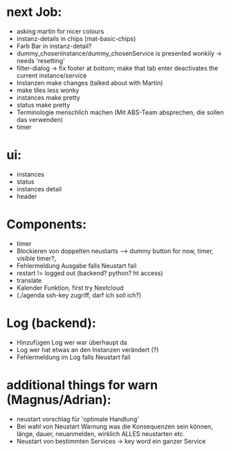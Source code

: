 

# next Job:
 - asking martin for nicer colours
 - instanz-details in chips (mat-basic-chips)
 - Farb Bar in instanz-detail?
 - dummy_chosenInstance/dummy_chosenService is presented wonkily -> needs 'resetting'
 - filter-dialog -> fix footer at bottom; make that tab enter deactivates the current instance/service
 - Instanzen make changes (talked about with Martin)
 - make tiles less wonky
 - instances make pretty
 - status make pretty
 - Terminologie menschlich machen (Mit ABS-Team absprechen, die sollen das verwenden)
 - timer
 
# ui:
 - instances
 - status
 - instances detail
 - header
 
# Components: 
 - timer
 - Blockieren von doppelten neustarts --> dummy button for now, timer, visible timer?,
 - Fehlermeldung Ausgabe falls Neustart fail
 - restart != logged out (backend? python? ht access)  
 - translate
 - Kalender Funktion, first try Nextcloud
 - (./agenda ssh-key zugriff, darf ich soll ich?)

 # Log (backend):
 - Hinzufügen Log wer war überhaupt da
 - Log wer hat etwas an den Instanzen verändert (?)
 - Fehlermeldung im Log falls Neustart fail

 # additional things for warn (Magnus/Adrian):
 - neustart vorschlag für 'optimale Handlung'
 - Bei wahl von Neustart Warnung was die Konsequenzen sein können, länge, dauer, neuanmelden, wirklich ALLES neustarten etc.
 - Neustart von bestimmten Services -> key word ein ganzer Service